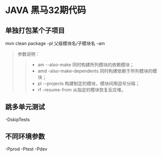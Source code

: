 # JAVA 黑马32期代码

## 单独打包某个子项目
mvn clean package -pl 父级模块名/子模块名 -am
> 参数说明：
>> - am --also-make 同时构建所列模块的依赖模块；
>> - amd -also-make-dependents 同时构建依赖于所列模块的模块；
>> - pl --projects 构建制定的模块，模块间用逗号分隔；
>> - rf -resume-from 从指定的模块恢复反应堆。

## 跳多单元测试
-DskipTests

## 不同环境参数
-Pprod
-Ptest
-Pdev
